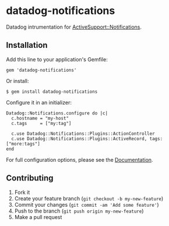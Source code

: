 datadog-notifications
=====================

Datadog intrumentation for [ActiveSupport::Notifications](http://api.rubyonrails.org/classes/ActiveSupport/Notifications.html).

## Installation

Add this line to your application's Gemfile:

    gem 'datadog-notifications'

Or install:

    $ gem install datadog-notifications

Configure it in an initializer:

    Datadog::Notifications.configure do |c|
      c.hostname = "my-host"
      c.tags     = ["my:tag"]

      c.use Datadog::Notifications::Plugins::ActionController
      c.use Datadog::Notifications::Plugins::ActiveRecord, tags: ["more:tags"]
    end

For full configuration options, please see the [Documentation](http://www.rubydoc.info/gems/datadog-notifications).

## Contributing

1. Fork it
2. Create your feature branch (`git checkout -b my-new-feature`)
3. Commit your changes (`git commit -am 'Add some feature'`)
4. Push to the branch (`git push origin my-new-feature`)
5. Make a pull request
